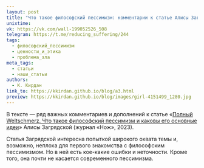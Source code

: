 ```yaml
---
layout: post
title: "Что такое философский пессимизм: комментарии к статье Алисы Загрядской"
unixtime: 
vk: https://vk.com/wall-199052526_508
telegram: https://t.me/reducing_suffering/244
tags:
  - философский_пессимизм
  - ценности_и_этика
  - проблема_зла
meta_tags:
  - статьи
  - наши_статьи
authors:
  - К. Кирдан
link_to: https://kkirdan.github.io/blog/a3.html
preview: https://kkirdan.github.io/blog/images/girl-4151499_1280.jpg
---
```

В тексте — ряд важных комментариев и дополнений к статье «[Полный Weltschmerz. Что такое философский пессимизм и каковы его основные идеи](https://vk.com/wall-199052526_502)» Алисы Загрядской (журнал «Нож», 2023).  

Статья Загрядской интересна попыткой широкого охвата темы и, возможно, неплоха для первого знакомства с философским пессимизмом. Но в ней есть кое-какие ошибки и неточности. Кроме того, она почти не касается современного пессимизма.